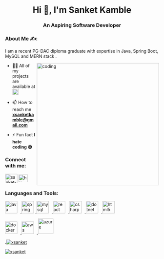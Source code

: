 
<h1 align="center">Hi 👋, I'm Sanket Kamble</h1>
<h3 align="center">An Aspiring Software Developer</h3>

<h3 align="left">About Me ✍️:</h3>
<p align="left">
I am a recent PG-DAC diploma graduate with expertise in Java, Spring Boot, MySQL and MERN stack .
</P>

<img align="right" alt="coding" width="400" src="https://media.tenor.com/rePDfDWO3XoAAAAd/hacking.gif" >

- 👨‍💻 All of my projects are available at <a href="[https://www.java.com](https://github.com/xsanket?tab=repositories)" target="_blank" rel="noreferrer"> <img src="https://www.svgrepo.com/show/512317/github-142.svg" alt="GitHub" width="20" height="20"/> </a> 
- 📫 How to reach me **xsanketkamble@gmail.com**

- ⚡ Fun fact **I hate coding 😅**

<h3 align="left">Connect with me:</h3>
<p align="left">
<a href="https://linkedin.com/in/sanket-kamble" target="blank"><img align="center" src="https://www.svgrepo.com/show/448234/linkedin.svg" alt="sanket-kamble" height="30" width="40" /></a>
<a href="https://auth.geeksforgeeks.org/user/https://auth.geeksforgeeks.org/user/xsanket" target="blank"><img align="center" src="https://upload.wikimedia.org/wikipedia/commons/thumb/4/43/GeeksforGeeks.svg/1280px-GeeksforGeeks.svg.png" alt="https://auth.geeksforgeeks.org/user/xsanket" height="25" width="30" /></a>
</p>

<h3 align="left">Languages and Tools:</h3>

<p align="left"> 
  <a href="https://www.java.com" target="_blank" rel="noreferrer"> <img src="https://www.svgrepo.com/show/184143/java.svg" alt="java" width="40" height="40" style="margin-right: 10px;"/> </a> 
  <a href="https://spring.io/" target="_blank" rel="noreferrer"> <img src="https://www.vectorlogo.zone/logos/springio/springio-icon.svg" alt="spring" width="40" height="40" style="margin-right: 5px;"/> </a> 
  <a href="https://www.mysql.com/" target="_blank" rel="noreferrer"> <img src="https://www.svgrepo.com/show/342053/mysql.svg" alt="mysql" width="40" height="40" style="margin-right: 10px;"/> </a> 
  <a href="https://reactjs.org/" target="_blank" rel="noreferrer"> <img src="https://www.svgrepo.com/show/439290/react.svg" alt="react" width="40" height="40" style="margin-right: 10px;"/> </a> 
  <a href="https://www.w3schools.com/cs/" target="_blank" rel="noreferrer"> <img src="https://www.svgrepo.com/show/353622/c-sharp.svg" alt="csharp" width="40" height="40" style="margin-right: 10px;"/> </a> 
  <a href="https://dotnet.microsoft.com/" target="_blank" rel="noreferrer"> <img src="https://www.svgrepo.com/show/353668/dotnet.svg" alt="dotnet" width="40" height="40" style="margin-right: 10px;"/> </a>
  <a href="https://www.w3.org/html/" target="_blank" rel="noreferrer"> <img src="https://www.svgrepo.com/show/452228/html-5.svg" alt="html5" width="40" height="40" style="margin-right: 5px;"/> </a>
</p>

<p align="left">
  <a href="https://www.docker.com/" target="_blank" rel="noreferrer"> <img src="https://www.svgrepo.com/show/452192/docker.svg" alt="docker" width="40" height="40" style="margin-right:10px;/> </a> 
  <a href="https://aws.amazon.com" target="_blank" rel="noreferrer"> <img src="https://www.svgrepo.com/show/448266/aws.svg" alt="aws" width="40" height="40" style="padding-right:10px;/></a> 
  <a href="https://azure.microsoft.com/en-in/" target="_blank" rel="noreferrer"> <img src="https://www.svgrepo.com/show/353464/azure.svg" alt="azure" width="50" height="50" style="padding-right: 5px;/> </a>
</p>
  
<p><img align="left" src="https://github-readme-stats.vercel.app/api/top-langs?username=xsanket&show_icons=true&locale=en&layout=compact" alt="xsanket" /></p>

<p>&nbsp;<img align="center" src="https://github-readme-stats.vercel.app/api?username=xsanket&show_icons=true&locale=en" alt="xsanket" /></p>

<p><img align="center" src="https://github-readme-streak-stats.herokuapp.com/?user=xsanket&" alt="xsanket" /></p>
